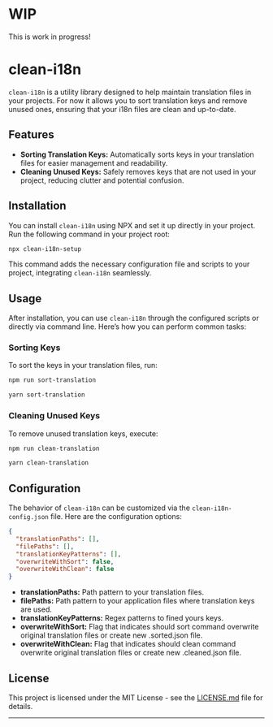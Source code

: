 # WIP
This is work in progress!

# clean-i18n

`clean-i18n` is a utility library designed to help maintain translation files in your projects. For now it allows you to sort translation keys and remove unused ones, ensuring that your i18n files are clean and up-to-date.

## Features

- **Sorting Translation Keys:** Automatically sorts keys in your translation files for easier management and readability.
- **Cleaning Unused Keys:** Safely removes keys that are not used in your project, reducing clutter and potential confusion.

## Installation

You can install `clean-i18n` using NPX and set it up directly in your project. Run the following command in your project root:

```bash
npx clean-i18n-setup
```

This command adds the necessary configuration file and scripts to your project, integrating `clean-i18n` seamlessly.

## Usage

After installation, you can use `clean-i18n` through the configured scripts or directly via command line. Here’s how you can perform common tasks:

### Sorting Keys

To sort the keys in your translation files, run:

```bash
npm run sort-translation
```
```bash
yarn sort-translation
```

### Cleaning Unused Keys

To remove unused translation keys, execute:

```bash
npm run clean-translation
```
```bash
yarn clean-translation
```

## Configuration

The behavior of `clean-i18n` can be customized via the `clean-i18n-config.json` file. Here are the configuration options:

```json
{
  "translationPaths": [],
  "filePaths": [],
  "translationKeyPatterns": [],
  "overwriteWithSort": false,
  "overwriteWithClean": false
}
```

- **translationPaths:** Path pattern to your translation files.
- **filePaths:** Path pattern to your application files where translation keys are used.
- **translationKeyPatterns:** Regex patterns to fined yours keys.
- **overwriteWithSort:** Flag that indicates should sort command overwrite original translation files or create new .sorted.json file.
- **overwriteWithClean:** Flag that indicates should clean command overwrite original translation files or create new .cleaned.json file.


## License

This project is licensed under the MIT License - see the [LICENSE.md](LICENSE) file for details.

---